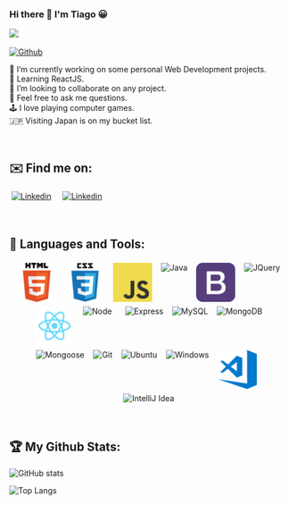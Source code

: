### Hi there 👋 I'm Tiago 😀

![](https://visitor-badge.laobi.icu/badge?page_id=KyoukanPT.KyoukanPT)

[![Github](https://img.shields.io/github/followers/KyoukanPT?label=Follow&style=social)](https://github.com/KyoukanPT)

🔭 I’m currently working on some personal Web Development projects.<br>
🌱 Learning ReactJS.<br>
👯 I’m looking to collaborate on any project.<br>
💬 Feel free to ask me questions.<br>
🕹️ I love playing computer games.<br>
🇯🇵 Visiting Japan is on my bucket list. 

<br />

## ✉️ Find me on:

 <a href="https://www.linkedin.com/in/tiagohenriquesilva/" target="_blank" rel="noopener noreferrer"> <img src="https://image.flaticon.com/icons/png/512/174/174857.png" alt="Linkedin" height="40" style="vertical-align:top; margin:4px;"></a>
 &nbsp;
 <a href="mailto: tiagohenrique_1988@hotmail.com" target="_blank" rel="noopener noreferrer"> <img src="https://upload.wikimedia.org/wikipedia/commons/thumb/4/48/Outlook.com_icon.svg/1200px-Outlook.com_icon.svg.png" alt="Linkedin" height="40" style="vertical-align:top; margin:4px;"></a>


<br />

## 🧰 Languages and Tools:
<p align="center">
<img src="https://raw.githubusercontent.com/github/explore/80688e429a7d4ef2fca1e82350fe8e3517d3494d/topics/html/html.png" alt="HTML" height="70" style="vertical-align:top; margin:4px">&nbsp;
<img src="https://raw.githubusercontent.com/github/explore/80688e429a7d4ef2fca1e82350fe8e3517d3494d/topics/css/css.png" alt="CSS" height="70" style="vertical-align:top; margin:4px">&nbsp;
<img src="https://raw.githubusercontent.com/github/explore/80688e429a7d4ef2fca1e82350fe8e3517d3494d/topics/javascript/javascript.png" alt="Javascript" height="70" style="vertical-align:top; margin:4px">&nbsp; 
<img src="https://images.vexels.com/media/users/3/166401/isolated/preview/b82aa7ac3f736dd78570dd3fa3fa9e24-java-programming-language-icon-by-vexels.png" alt="Java" height="70" style="vertical-align:top; margin:4px">&nbsp;
<img src="https://raw.githubusercontent.com/github/explore/80688e429a7d4ef2fca1e82350fe8e3517d3494d/topics/bootstrap/bootstrap.png" alt="Bootstrap" height="70" style="vertical-align:top; margin:4px">&nbsp;
<img src="https://cdn.iconscout.com/icon/free/png-512/jquery-10-1175155.png" alt="JQuery" height="70" style="vertical-align:top; margin:4px">&nbsp; 
<img src="https://raw.githubusercontent.com/github/explore/80688e429a7d4ef2fca1e82350fe8e3517d3494d/topics/react/react.png" alt="React" height="70" style="vertical-align:top; margin:4px">&nbsp;
<img src="https://cdn.freebiesupply.com/logos/large/2x/nodejs-1-logo-png-transparent.png" alt="Node" height="70" style="vertical-align:top; margin:4px">&nbsp; &nbsp;
<img src="https://fd-development.com/images/expressjs.png" alt="Express" height="70" width="100" style="vertical-align:top; margin:4px">&nbsp; 
<img src="https://cdn.app.compendium.com/uploads/user/e7c690e8-6ff9-102a-ac6d-e4aebca50425/ee090372-8a63-44d7-b163-306184b9d293/File/cde43891991f76a5e7df17ac6d373aff/mysql_logo_png_transparent.png" alt="MySQL" height="70" style="vertical-align:top; margin:4px">&nbsp;
<img src="https://cdn.app.compendium.com/uploads/user/e7c690e8-6ff9-102a-ac6d-e4aebca50425/f4a5b21d-66fa-4885-92bf-c4e81c06d916/Image/e5eee315a17de0d7f56117077eb71fa9/mongo.png" alt="MongoDB" height="70" width="70" style="vertical-align:top; margin:4px">&nbsp;
<img src="https://i.ibb.co/y8kbJhK/687474703a2f2f7777772e6572696b61736c616e642e636f6d2f7374617469632f696d616765732f6d6f6e676f6f73652e70.png" alt="Mongoose" height="70" width="80" style="vertical-align:top; margin:4px">&nbsp; 
<img src="https://i.pinimg.com/originals/6b/a5/e8/6ba5e8c2a205b64cbfdf5b25bd9e4c22.png" alt="Git" height="70" style="vertical-align:top; margin:4px">&nbsp; 
<img src="https://i.ibb.co/wyp9vDF/kisspng-ubuntu-linux-distribution-long-term-support-canoni-linux-5aca4e1926d683-75241082152320770515.png" alt="Ubuntu" height="70" style="vertical-align:top; margin:4px">&nbsp;
<img src="https://www.freeiconspng.com/thumbs/windows-icon-png/system-windows-icon-png-4.png" alt="Windows" height="70" style="vertical-align:top; margin:4px">&nbsp;   
<img src="https://raw.githubusercontent.com/github/explore/80688e429a7d4ef2fca1e82350fe8e3517d3494d/topics/visual-studio-code/visual-studio-code.png" alt="VS Code" height="70" style="vertical-align:top; margin:4px">&nbsp; &nbsp; 
<img src="https://upload.wikimedia.org/wikipedia/commons/thumb/d/d5/IntelliJ_IDEA_Logo.svg/1024px-IntelliJ_IDEA_Logo.svg.png" alt="IntelliJ Idea" height="70" style="vertical-align:top; margin:4px">&nbsp; 
</p>

<br />

## 🏆 My Github Stats:

![GitHub stats](https://github-readme-stats.vercel.app/api?username=KyoukanPT&show_icons=true&theme=tokyonight)

![Top Langs](https://github-readme-stats.vercel.app/api/top-langs/?username=KyoukanPT&theme=tokyonight)
